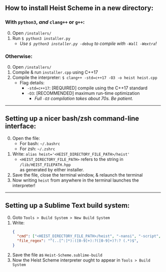 ## How to install Heist Scheme in a new directory:

### With `python3`, ___and___ `clang++` or `g++`:
0. Open `/installers/`
1. Run `$ python3 installer.py`
   * _Use `$ python3 installer.py -debug` to compile with `-Wall -Wextra`!_

### Otherwise:
0. Open `/installers/`
1. Compile & run `installer.cpp` using C++17
2. Compile the interpreter: `$ clang++ -std=c++17 -O3 -o heist heist.cpp`
   * Flag details:
     - `-std=c++17`: [REQUIRED] compile using the C++17 standard
     - `-O3`: [RECOMMENDED] maximum run-time optimization
       * _Full `-O3` compilation takes about 70s. Be patient._


-------
## Setting up a nicer bash/zsh command-line interface:

0. Open the file:
   * For bash: `~/.bashrc`
   * For zsh: `~/.zshrc`
1. Write: `alias heist='<HEIST_DIRECTORY_FILE_PATH>/heist'`
   * `<HEIST_DIRECTORY_FILE_PATH>` refers to the string in `/lib/HEIST_FILEPATH.hpp`<br>
     as generated by either installer.
2. Save the file, close the terminal window, & relaunch the terminal
3. Now writing `heist` from anywhere in the terminal launches the interpreter!


-------
## Setting up a Sublime Text build system:

0. Goto `Tools > Build System > New Build System`
1. Write:
    ```json
    {
      "cmd": ["<HEIST_DIRECTORY_FILE_PATH>/heist", "-nansi", "-script", "$file"],
      "file_regex": "^(..[^:]*):([0-9]+):?([0-9]+)?:? (.*)$",
    }
    ```
2. Save the file as `Heist-Scheme.sublime-build`
3. Now the Heist Scheme interpreter ought to appear in `Tools > Build System`
